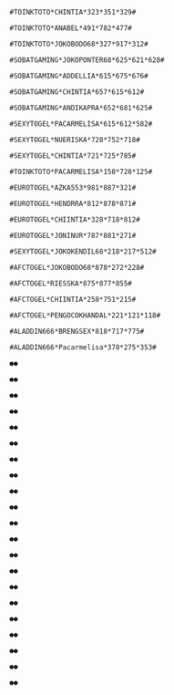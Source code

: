 ```
#TOINKTOTO*CHINTIA*323*351*329#
```

```
#TOINKTOTO*ANABEL*491*782*477#
```

```
#TOINKTOTO*JOKOBODO68*327*917*312#
```

```
#SOBATGAMING*JOKOPONTER68*625*621*628#
```

```
#SOBATGAMING*ADDELLIA*615*675*676#
```

```
#SOBATGAMING*CHINTIA*657*615*612#
```

```
#SOBATGAMING*ANDIKAPRA*652*681*625#
```

```
#SEXYTOGEL*PACARMELISA*615*612*582#
```

```
#SEXYTOGEL*NUERISKA*728*752*718#
```

```
#SEXYTOGEL*CHINTIA*721*725*785#
```

```
#TOINKTOTO*PACARMELISA*158*728*125#
```

```
#EUROTOGEL*AZKA553*981*887*321#
```

```
#EUROTOGEL*HENDRRA*812*878*871#
```

```
#EUROTOGEL*CHIINTIA*328*718*812#
```

```
#EUROTOGEL*JONINUR*787*881*271#
```

```
#SEXYTOGEL*JOKOKENDIL68*218*217*512#
```

```
#AFCTOGEL*JOKOBODO68*878*272*228#
```

```
#AFCTOGEL*RIESSKA*875*877*855#
```

```
#AFCTOGEL*CHIINTIA*258*751*215#
```

```
#AFCTOGEL*PENGOCOKHANDAL*221*121*118#
```

```
#ALADDIN666*BRENGSEX*818*717*775#
```

```
#ALADDIN666*Pacarmelisa*378*275*353# 
```

```
●●
```

```
●●
```

```
●●
```

```
●●
```

```
●●
```

```
●●
```

```
●●
```

```
●●
```

```
●●
```

```
●●
```

```
●●
```

```
●●
```

```
●●
```

```
●●
```

```
●●
```

```
●●
```

```
●●
```

```
●●
```

```
●●
```

```
●●
```

```
●●
```

